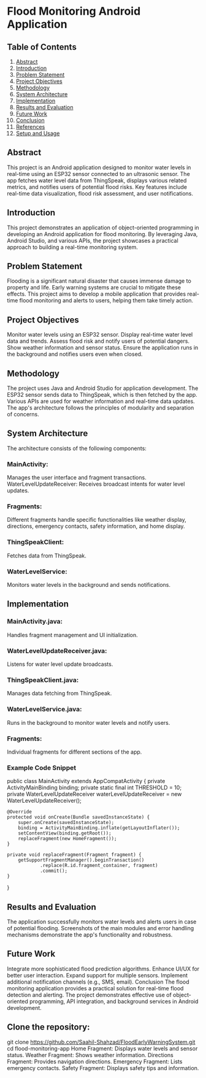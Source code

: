 # Flood Monitoring Android Application
## Table of Contents
1. [Abstract](#abstract)
2. [Introduction](#introduction)
3. [Problem Statement](#problem-statement)
4. [Project Objectives](#project-objectives)
5. [Methodology](#methodology)
6. [System Architecture](#system-architecture)
7. [Implementation](#implementation)
8. [Results and Evaluation](#results-and-evaluation)
9. [Future Work](#future-work)
10. [Conclusion](#conclusion)
11. [References](#references)
12. [Setup and Usage](#setup-and-usage)

## Abstract
This project is an Android application designed to monitor water levels in real-time using an ESP32 sensor connected to an ultrasonic sensor. The app fetches water level data from ThingSpeak, displays various related metrics, and notifies users of potential flood risks. Key features include real-time data visualization, flood risk assessment, and user notifications.

## Introduction
This project demonstrates an application of object-oriented programming in developing an Android application for flood monitoring. By leveraging Java, Android Studio, and various APIs, the project showcases a practical approach to building a real-time monitoring system.

## Problem Statement
Flooding is a significant natural disaster that causes immense damage to property and life. Early warning systems are crucial to mitigate these effects. This project aims to develop a mobile application that provides real-time flood monitoring and alerts to users, helping them take timely action.

## Project Objectives
Monitor water levels using an ESP32 sensor.
Display real-time water level data and trends.
Assess flood risk and notify users of potential dangers.
Show weather information and sensor status.
Ensure the application runs in the background and notifies users even when closed.

## Methodology
The project uses Java and Android Studio for application development. The ESP32 sensor sends data to ThingSpeak, which is then fetched by the app. Various APIs are used for weather information and real-time data updates. The app's architecture follows the principles of modularity and separation of concerns.

## System Architecture
The architecture consists of the following components:

### MainActivity: 
Manages the user interface and fragment transactions.
WaterLevelUpdateReceiver: 
Receives broadcast intents for water level updates.
### Fragments: 
Different fragments handle specific functionalities like weather display, directions, emergency contacts, safety information, and home display.
### ThingSpeakClient: 
Fetches data from ThingSpeak.
### WaterLevelService: 
Monitors water levels in the background and sends notifications.

## Implementation
### MainActivity.java: 
Handles fragment management and UI initialization.
### WaterLevelUpdateReceiver.java: 
Listens for water level update broadcasts.
### ThingSpeakClient.java: 
Manages data fetching from ThingSpeak.
### WaterLevelService.java: 
Runs in the background to monitor water levels and notify users.
### Fragments: 
Individual fragments for different sections of the app.
### Example Code Snippet
public class MainActivity extends AppCompatActivity {
    private ActivityMainBinding binding;
    private static final int THRESHOLD = 10;
    private WaterLevelUpdateReceiver waterLevelUpdateReceiver = new WaterLevelUpdateReceiver();

    @Override
    protected void onCreate(Bundle savedInstanceState) {
        super.onCreate(savedInstanceState);
        binding = ActivityMainBinding.inflate(getLayoutInflater());
        setContentView(binding.getRoot());
        replaceFragment(new HomeFragment());
    }

    private void replaceFragment(Fragment fragment) {
        getSupportFragmentManager().beginTransaction()
                .replace(R.id.fragment_container, fragment)
                .commit();
    }
}
## Results and Evaluation
The application successfully monitors water levels and alerts users in case of potential flooding. Screenshots of the main modules and error handling mechanisms demonstrate the app's functionality and robustness.

## Future Work
Integrate more sophisticated flood prediction algorithms.
Enhance UI/UX for better user interaction.
Expand support for multiple sensors.
Implement additional notification channels (e.g., SMS, email).
Conclusion
The flood monitoring application provides a practical solution for real-time flood detection and alerting. The project demonstrates effective use of object-oriented programming, API integration, and background services in Android development.

## Clone the repository:
git clone https://github.com/Saahil-Shahzad/FloodEarlyWarningSystem.git
cd flood-monitoring-app
Home Fragment: Displays water levels and sensor status.
Weather Fragment: Shows weather information.
Directions Fragment: Provides navigation directions.
Emergency Fragment: Lists emergency contacts.
Safety Fragment: Displays safety tips and information.

